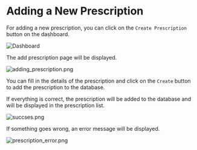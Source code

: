 # Adding a New Prescription

For adding a new prescription, you can click on the `Create Prescription` button on the dashboard.

![Dashboard](dashboard.png)

The add prescription page will be displayed.

![adding_prescription.png](adding_prescription.png)

You can fill in the details of the prescription and click on the `Create` button to add the prescription to the
database.

If everything is correct, the prescription will be added to the database and will be displayed in the prescription list.

![succses.png](succses.png)

If something goes wrong, an error message will be displayed.

![prescription_error.png](prescription_error.png)